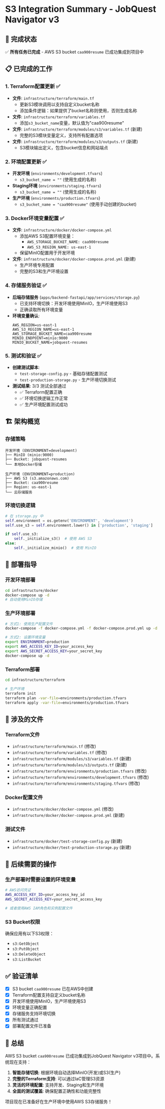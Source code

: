 # S3 Integration Summary - JobQuest Navigator v3

## 🎯 完成状态

✅ **所有任务已完成** - AWS S3 bucket `caa900resume` 已成功集成到项目中

## 📋 已完成的工作

### 1. Terraform配置更新 ✅
- **文件**: `infrastructure/terraform/main.tf`
  - 更新S3模块调用以支持自定义bucket名称
  - 添加条件逻辑：如果提供了bucket名称则使用，否则生成名称
- **文件**: `infrastructure/terraform/variables.tf`
  - 添加`s3_bucket_name`变量，默认值为"caa900resume"
- **文件**: `infrastructure/terraform/modules/s3/variables.tf` (新建)
  - 完整的S3模块变量定义，支持所有配置选项
- **文件**: `infrastructure/terraform/modules/s3/outputs.tf` (新建)
  - S3模块输出定义，包含bucket信息和网站端点

### 2. 环境配置更新 ✅
- **开发环境** (`environments/development.tfvars`)
  - `s3_bucket_name = ""` (使用生成的名称)
- **Staging环境** (`environments/staging.tfvars`)
  - `s3_bucket_name = ""` (使用生成的名称)
- **生产环境** (`environments/production.tfvars`)
  - `s3_bucket_name = "caa900resume"` (使用手动创建的bucket)

### 3. Docker环境变量配置 ✅
- **文件**: `infrastructure/docker/docker-compose.yml`
  - 添加AWS S3配置环境变量：
    - `AWS_STORAGE_BUCKET_NAME: caa900resume`
    - `AWS_S3_REGION_NAME: us-east-1`
  - 保留MinIO配置用于开发环境
- **文件**: `infrastructure/docker/docker-compose.prod.yml` (新建)
  - 生产环境专用配置
  - 完整的S3和生产环境设置

### 4. 存储服务验证 ✅
- **后端存储服务** (`apps/backend-fastapi/app/services/storage.py`)
  - 已支持环境切换：开发环境使用MinIO，生产环境使用S3
  - 正确读取所有环境变量
- **环境变量确认**:
  ```
  AWS_REGION=us-east-1
  AWS_S3_REGION_NAME=us-east-1
  AWS_STORAGE_BUCKET_NAME=caa900resume
  MINIO_ENDPOINT=minio:9000
  MINIO_BUCKET_NAME=jobquest-resumes
  ```

### 5. 测试和验证 ✅
- **创建测试脚本**:
  - `test-storage-config.py` - 基础存储配置测试
  - `test-production-storage.py` - 生产环境切换测试
- **测试结果**: 3/3 测试全部通过
  - ✅ Terraform配置正确
  - ✅ 环境切换逻辑工作正常
  - ✅ 生产环境配置测试成功

## 🏗️ 架构概览

### 存储策略
```
开发环境 (ENVIRONMENT=development)
├── MinIO (minio:9000)
├── Bucket: jobquest-resumes
└── 本地Docker存储

生产环境 (ENVIRONMENT=production)  
├── AWS S3 (s3.amazonaws.com)
├── Bucket: caa900resume
├── Region: us-east-1
└── 云存储服务
```

### 环境切换逻辑
```python
# 在 storage.py 中
self.environment = os.getenv('ENVIRONMENT', 'development')
self.use_s3 = self.environment.lower() in ['production', 'staging']

if self.use_s3:
    self._initialize_s3()  # 使用 AWS S3
else:
    self._initialize_minio()  # 使用 MinIO
```

## 🚀 部署指导

### 开发环境部署
```bash
cd infrastructure/docker
docker-compose up -d
# 自动使用MinIO存储
```

### 生产环境部署
```bash
# 方式1: 使用生产配置文件
docker-compose -f docker-compose.yml -f docker-compose.prod.yml up -d

# 方式2: 设置环境变量
export ENVIRONMENT=production
export AWS_ACCESS_KEY_ID=your_access_key
export AWS_SECRET_ACCESS_KEY=your_secret_key
docker-compose up -d
```

### Terraform部署
```bash
cd infrastructure/terraform

# 生产环境
terraform init
terraform plan -var-file=environments/production.tfvars
terraform apply -var-file=environments/production.tfvars
```

## 📂 涉及的文件

### Terraform文件
- `infrastructure/terraform/main.tf` (修改)
- `infrastructure/terraform/variables.tf` (修改)
- `infrastructure/terraform/modules/s3/variables.tf` (新建)
- `infrastructure/terraform/modules/s3/outputs.tf` (新建)
- `infrastructure/terraform/environments/production.tfvars` (修改)
- `infrastructure/terraform/environments/development.tfvars` (修改)
- `infrastructure/terraform/environments/staging.tfvars` (修改)

### Docker配置文件
- `infrastructure/docker/docker-compose.yml` (修改)
- `infrastructure/docker/docker-compose.prod.yml` (新建)

### 测试文件
- `infrastructure/docker/test-storage-config.py` (新建)
- `infrastructure/docker/test-production-storage.py` (新建)

## 🔧 后续需要的操作

### 生产部署时需要设置的环境变量
```bash
# AWS访问凭证
AWS_ACCESS_KEY_ID=your_access_key_id
AWS_SECRET_ACCESS_KEY=your_secret_access_key

# 或者使用AWS IAM角色和实例配置文件
```

### S3 Bucket权限
确保应用有以下S3权限：
- `s3:GetObject`
- `s3:PutObject`
- `s3:DeleteObject`
- `s3:ListBucket`

## ✅ 验证清单

- [x] S3 bucket `caa900resume` 已在AWS中创建
- [x] Terraform配置支持自定义bucket名称
- [x] 开发环境使用MinIO，生产环境使用S3
- [x] 环境变量正确配置
- [x] 存储服务支持环境切换
- [x] 所有测试通过
- [x] 部署配置文件已准备

## 🎉 总结

AWS S3 bucket `caa900resume` 已成功集成到JobQuest Navigator v3项目中。系统现在支持：

1. **智能存储切换**: 根据环境自动选择MinIO(开发)或S3(生产)
2. **完整的Terraform支持**: 可以通过IaC管理S3资源
3. **灵活的环境配置**: 支持开发、Staging和生产环境
4. **全面的测试覆盖**: 确保配置正确性和功能完整性

项目现在已准备好在生产环境中使用AWS S3存储服务！